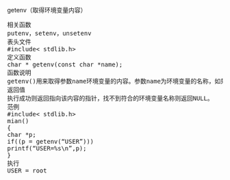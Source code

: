 getenv（取得环境变量内容）
<pre>相关函数
putenv，setenv，unsetenv
表头文件
#include< stdlib.h>
定义函数
char * getenv(const char *name);
函数说明
getenv()用来取得参数name环境变量的内容。参数name为环境变量的名称，如果该变量存在则会返回指向该内容的指针。环境变量的格式为name＝value。
返回值
执行成功则返回指向该内容的指针，找不到符合的环境变量名称则返回NULL。
范例
#include< stdlib.h>
mian()
{
char *p;
if((p = getenv(“USER”)))
printf(“USER=%s\n”,p);
}
执行
USER = root</pre>